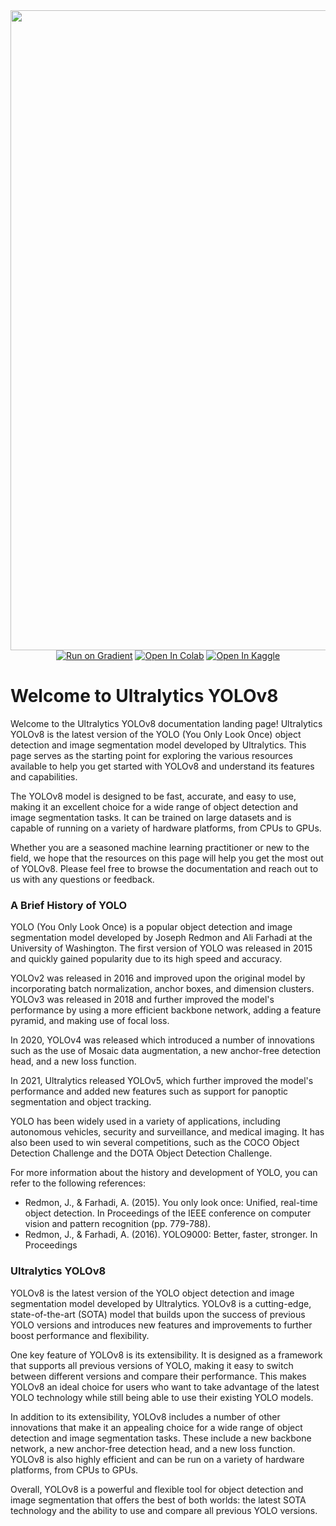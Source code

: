 <div align="center">
  <a href="https://ultralytics.com/yolov5" target="_blank">
    <img width="1024" src="https://user-images.githubusercontent.com/26833433/210431393-39c997b8-92a7-4957-864f-1f312004eb54.png"></a>
<br>
  <a href="https://bit.ly/yolov5-paperspace-notebook"><img src="https://assets.paperspace.io/img/gradient-badge.svg" alt="Run on Gradient"></a>
  <a href="https://colab.research.google.com/github/glenn-jocher/glenn-jocher.github.io/blob/main/tutorial.ipynb"><img src="https://colab.research.google.com/assets/colab-badge.svg" alt="Open In Colab"></a>
  <a href="https://www.kaggle.com/ultralytics/yolov5"><img src="https://kaggle.com/static/images/open-in-kaggle.svg" alt="Open In Kaggle"></a>
<br>
</div>

# Welcome to Ultralytics YOLOv8

Welcome to the Ultralytics YOLOv8 documentation landing page! Ultralytics YOLOv8 is the latest version of the YOLO (You
Only Look Once) object detection and image segmentation model developed by Ultralytics. This page serves as the starting
point for exploring the various resources available to help you get started with YOLOv8 and understand its features and
capabilities.

The YOLOv8 model is designed to be fast, accurate, and easy to use, making it an excellent choice for a wide range of
object detection and image segmentation tasks. It can be trained on large datasets and is capable of running on a
variety of hardware platforms, from CPUs to GPUs.

Whether you are a seasoned machine learning practitioner or new to the field, we hope that the resources on this page
will help you get the most out of YOLOv8. Please feel free to browse the documentation and reach out to us with any
questions or feedback.

### A Brief History of YOLO

YOLO (You Only Look Once) is a popular object detection and image segmentation model developed by Joseph Redmon and Ali
Farhadi at the University of Washington. The first version of YOLO was released in 2015 and quickly gained popularity
due to its high speed and accuracy.

YOLOv2 was released in 2016 and improved upon the original model by incorporating batch normalization, anchor boxes, and
dimension clusters. YOLOv3 was released in 2018 and further improved the model's performance by using a more efficient
backbone network, adding a feature pyramid, and making use of focal loss.

In 2020, YOLOv4 was released which introduced a number of innovations such as the use of Mosaic data augmentation, a new
anchor-free detection head, and a new loss function.

In 2021, Ultralytics released YOLOv5, which further improved the model's performance and added new features such as
support for panoptic segmentation and object tracking.

YOLO has been widely used in a variety of applications, including autonomous vehicles, security and surveillance, and
medical imaging. It has also been used to win several competitions, such as the COCO Object Detection Challenge and the
DOTA Object Detection Challenge.

For more information about the history and development of YOLO, you can refer to the following references:

- Redmon, J., & Farhadi, A. (2015). You only look once: Unified, real-time object detection. In Proceedings of the IEEE
  conference on computer vision and pattern recognition (pp. 779-788).
- Redmon, J., & Farhadi, A. (2016). YOLO9000: Better, faster, stronger. In Proceedings

### Ultralytics YOLOv8

YOLOv8 is the latest version of the YOLO object detection and image segmentation model developed by
Ultralytics. YOLOv8 is a cutting-edge, state-of-the-art (SOTA) model that builds upon the success of previous YOLO
versions and introduces new features and improvements to further boost performance and flexibility.

One key feature of YOLOv8 is its extensibility. It is designed as a framework that supports all previous versions of
YOLO, making it easy to switch between different versions and compare their performance. This makes YOLOv8 an ideal
choice for users who want to take advantage of the latest YOLO technology while still being able to use their existing
YOLO models.

In addition to its extensibility, YOLOv8 includes a number of other innovations that make it an appealing choice for a
wide range of object detection and image segmentation tasks. These include a new backbone network, a new anchor-free
detection head, and a new loss function. YOLOv8 is also highly efficient and can be run on a variety of hardware
platforms, from CPUs to GPUs.

Overall, YOLOv8 is a powerful and flexible tool for object detection and image segmentation that offers the best of both
worlds: the latest SOTA technology and the ability to use and compare all previous YOLO versions.
